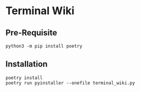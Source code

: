 # Terminal Wiki

## Pre-Requisite
``` terminal
python3 -m pip install poetry
```

## Installation
``` terminal
poetry install
poetry run pyinstaller --onefile terminal_wiki.py
```

